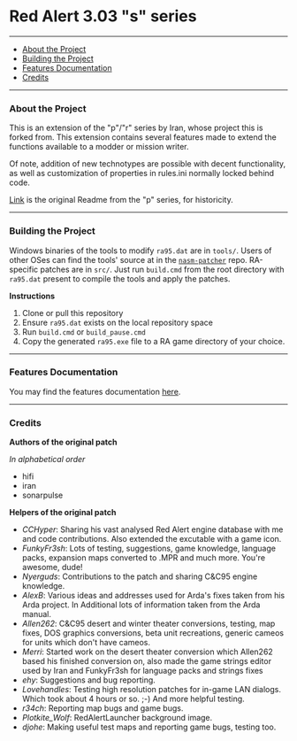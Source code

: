 # Red Alert 3.03 "s" series

-------

 - [About the Project](#about-the-project)
 - [Building the Project](#building-the-project)
 - [Features Documentation](#features-documentation) 
 - [Credits](#credits) 

-------

### About the Project

This is an extension of the "p"/"r" series by Iran, whose project this is forked
from. This extension contains several features made to extend the functions 
available to a modder or mission writer.

Of note, addition of new technotypes are possible with decent functionality, as 
well as customization of properties in rules.ini normally locked behind code.

[Link](./README_p.md) is the original Readme from the "p" series, for historicity.

-------

### Building the Project

Windows binaries of the tools to modify `ra95.dat` are in `tools/`. Users of
other OSes can find the tools' source at in the
[`nasm-patcher`](https://github.com/cnc-patch/nasm-patcher) repo.  RA-specific
patches are in `src/`. Just run `build.cmd` from the root directory with
`ra95.dat` present to compile the tools and apply the patches.

**Instructions**

1. Clone or pull this repository
2. Ensure `ra95.dat` exists on the local repository space
3. Run `build.cmd` or `build_pause.cmd`
4. Copy the generated `ra95.exe` file to a RA game directory of your choice.

-------

### Features Documentation

You may find the features documentation [here](./docs/features.md).

-------

### Credits

**Authors of the original patch**

*In alphabetical order*

 - hifi
 - iran
 - sonarpulse

**Helpers of the original patch**

 - *CCHyper*: Sharing his vast analysed Red Alert engine database with me and
   code contributions.  Also extended the excutable with a game icon.
 - *FunkyFr3sh*: Lots of testing, suggestions, game knowledge, language packs,
   expansion maps converted to .MPR and much more. You're awesome, dude!
 - *Nyerguds*: Contributions to the patch and sharing C&C95 engine knowledge.
 - *AlexB*: Various ideas and addresses used for Arda's fixes taken from his
   Arda project. In Additional lots of information taken from the Arda manual.
 - *Allen262*: C&C95 desert and winter theater conversions, testing, map fixes,
   DOS graphics conversions, beta unit recreations, generic cameos for units
   which don't have cameos.
 - *Merri*: Started work on the desert theater conversion which Allen262
   based his finished conversion on, also made the game strings editor used
   by Iran and FunkyFr3sh for language packs and strings fixes
 - *ehy*: Suggestions and bug reporting.
 - *Lovehandles*: Testing high resolution patches for in-game LAN dialogs.
   Which took about 4 hours or so. ;-) And more helpful testing.
 - *r34ch*: Reporting map bugs and game bugs.
 - *Plotkite_Wolf*: RedAlertLauncher background image.
 - *djohe*: Making useful test maps and reporting game bugs, testing too.

